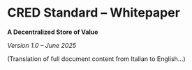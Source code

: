 # CRED Standard – Whitepaper

**A Decentralized Store of Value**

*Version 1.0 – June 2025*

(Translation of full document content from Italian to English...)